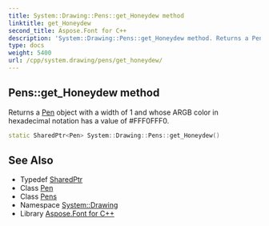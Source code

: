 ```yaml
---
title: System::Drawing::Pens::get_Honeydew method
linktitle: get_Honeydew
second_title: Aspose.Font for C++
description: 'System::Drawing::Pens::get_Honeydew method. Returns a Pen object with a width of 1 and whose ARGB color in hexadecimal notation has a value of #FFF0FFF0 in C++.'
type: docs
weight: 5400
url: /cpp/system.drawing/pens/get_honeydew/
---
```

## Pens::get_Honeydew method


Returns a [Pen](../../pen/) object with a width of 1 and whose ARGB color in hexadecimal notation has a value of #FFF0FFF0.

```cpp
static SharedPtr<Pen> System::Drawing::Pens::get_Honeydew()
```

## See Also

* Typedef [SharedPtr](../../../system/sharedptr/)
* Class [Pen](../../pen/)
* Class [Pens](../)
* Namespace [System::Drawing](../../)
* Library [Aspose.Font for C++](../../../)
